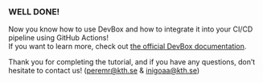 <br>

### WELL DONE!

Now you know how to use DevBox and how to integrate it into your CI/CD pipeline using GitHub Actions!  
If you want to learn more, check out [the official DevBox documentation](https://www.jetify.com/devbox/docs/).

Thank you for completing the tutorial, and if you have any questions, don’t hesitate to contact us! (peremr@kth.se & inigoaa@kth.se)
